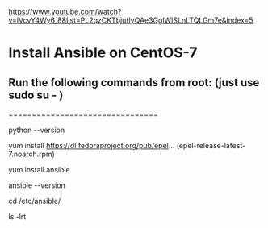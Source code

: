 https://www.youtube.com/watch?v=lVcvY4Wy6_8&list=PL2qzCKTbjutIyQAe3GglWISLnLTQLGm7e&index=5

# Install Ansible on CentOS-7
## Run the following commands from root: (just use sudo su - )
================================

python --version

yum install  https://dl.fedoraproject.org/pub/epel...  (epel-release-latest-7.noarch.rpm)

yum install ansible

ansible --version

cd /etc/ansible/

ls -lrt
